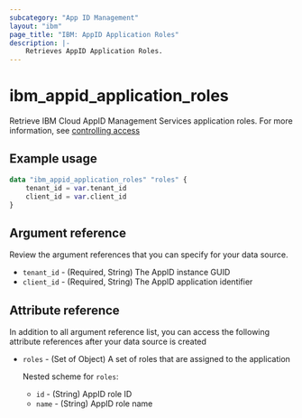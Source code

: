 ```yaml
---
subcategory: "App ID Management"
layout: "ibm"
page_title: "IBM: AppID Application Roles"
description: |-
    Retrieves AppID Application Roles.
---
```


# ibm_appid_application_roles
Retrieve IBM Cloud AppID Management Services application roles. For more information, see [controlling access](https://cloud.ibm.com/docs/appid?topic=appid-access-control&interface=api)

## Example usage

```terraform
data "ibm_appid_application_roles" "roles" {
    tenant_id = var.tenant_id
    client_id = var.client_id
}
```

## Argument reference
Review the argument references that you can specify for your data source.

- `tenant_id` - (Required, String) The AppID instance GUID
- `client_id` - (Required, String) The AppID application identifier

## Attribute reference
In addition to all argument reference list, you can access the following attribute references after your data source is created

- `roles` - (Set of Object) A set of roles that are assigned to the application

  Nested scheme for `roles`:
    - `id` - (String) AppID role ID
    - `name` - (String) AppID role name

